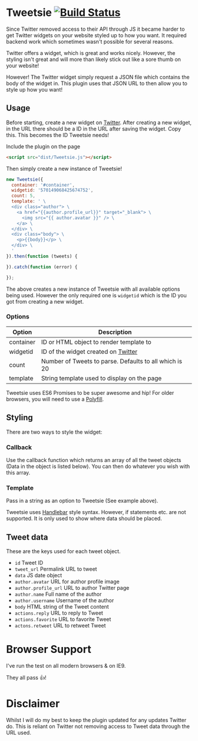 # Tweetsie [![Build Status](https://travis-ci.org/iamphill/Tweetsie.svg?branch=master)](https://travis-ci.org/iamphill/Tweetsie)

Since Twitter removed access to their API through JS it became harder to get Twitter widgets on your website styled up to how you want. It required backend work which sometimes wasn't possible for several reasons.

Twitter offers a widget, which is great and works nicely. However, the styling isn't great and will more than likely stick out like a sore thumb on your website!

However! The Twitter widget simply request a JSON file which contains the body of the widget in. This plugin uses that JSON URL to then allow you to style up how you want!

## Usage

Before starting, create a new widget on [Twitter](https://twitter.com/settings/widgets). After creating a new widget, in the URL there should be a ID in the URL after saving the widget. Copy this. This becomes the ID Tweetsie needs!

Include the plugin on the page

```html
<script src="dist/Tweetsie.js"></script>
```

Then simply create a new instance of Tweetsie!

```javascript
new Tweetsie({
  container: '#container',
  widgetid: '570149068425674752',
  count: 5,
  template: ' \
  <div class="author"> \
    <a href="{{author.profile_url}}" target="_blank"> \
      <img src="{{ author.avatar }}" /> \
    </a> \
  </div> \
  <div class="body"> \
    <p>{{body}}</p> \
  </div> \
  '
}).then(function (tweets) {

}).catch(function (error) {

});
```

The above creates a new instance of Tweetsie with all available options being used. However the only required one is `widgetid` which is the ID you got from creating a new widget.

### Options

| Option    | Description  |
|-----------|--------------|
| container | ID or HTML object to render template to |
| widgetid  | ID of the widget created on [Twitter](https://twitter.com/settings/widgets) |
| count     | Number of Tweets to parse. Defaults to all which is 20 |
| template  | String template used to display on the page |

Tweetsie uses ES6 Promises to be super awesome and hip! For older browsers, you will need to use a [Polyfill](https://github.com/jakearchibald/es6-promise).

## Styling

There are two ways to style the widget:

### Callback

Use the callback function which returns an array of all the tweet objects (Data in the object is listed below). You can then do whatever you wish with this array.

### Template

Pass in a string as an option to Tweetsie (See example above).

Tweetsie uses [Handlebar](http://handlebarsjs.com/) style syntax. However, if statements etc. are not supported. It is only used to show where data should be placed.

## Tweet data

These are the keys used for each tweet object.

- `id` Tweet ID
- `tweet_url` Permalink URL to tweet
- `data` JS date object
- `author.avatar` URL for author profile image
- `author.profile_url` URL to author Twitter page
- `author.name` Full name of the author
- `author.username` Username of the author
- `body` HTML string of the Tweet content
- `actions.reply` URL to reply to Tweet
- `actions.favorite` URL to favorite Tweet
- `actons.retweet` URL to retweet Tweet

# Browser Support

I've run the test on all modern browsers & on IE9.

They all pass :+1:!

# Disclaimer

Whilst I will do my best to keep the plugin updated for any updates Twitter do. This is reliant on Twitter not removing access to Tweet data through the URL used.

